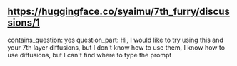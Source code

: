 ## https://huggingface.co/syaimu/7th_furry/discussions/1

contains_question: yes
question_part: Hi, I would like to try using this and your 7th layer diffusions, but I don't know how to use them, I know how to use diffusions, but I can't find where to type the prompt